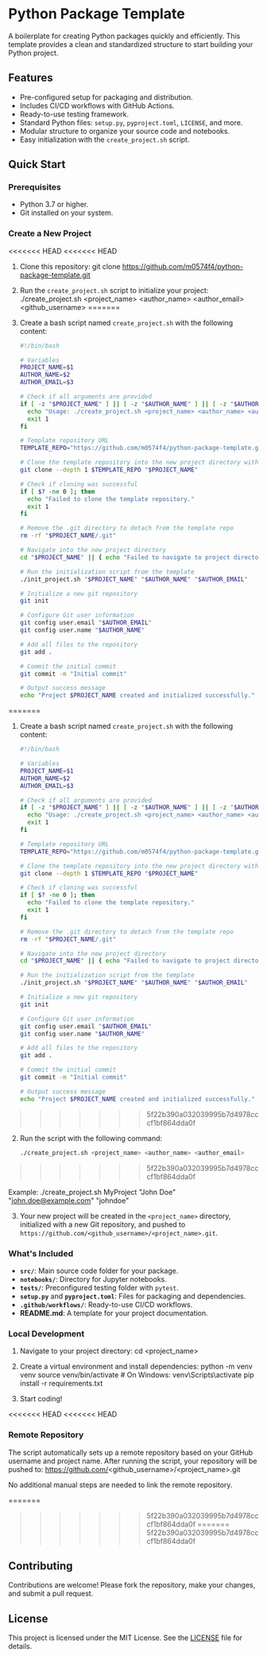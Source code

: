 # Python Package Template

A boilerplate for creating Python packages quickly and efficiently. This template provides a clean and standardized structure to start building your Python project.

## Features

- Pre-configured setup for packaging and distribution.
- Includes CI/CD workflows with GitHub Actions.
- Ready-to-use testing framework.
- Standard Python files: `setup.py`, `pyproject.toml`, `LICENSE`, and more.
- Modular structure to organize your source code and notebooks.
- Easy initialization with the `create_project.sh` script.

## Quick Start

### Prerequisites

- Python 3.7 or higher.
- Git installed on your system.

### Create a New Project

<<<<<<< HEAD
<<<<<<< HEAD
1. Clone this repository:
   git clone https://github.com/m0574f4/python-package-template.git

2. Run the `create_project.sh` script to initialize your project:
   ./create_project.sh <project_name> <author_name> <author_email> <github_username>
=======
1. Create a bash script named `create_project.sh` with the following content:

   ```bash
   #!/bin/bash

   # Variables
   PROJECT_NAME=$1
   AUTHOR_NAME=$2
   AUTHOR_EMAIL=$3

   # Check if all arguments are provided
   if [ -z "$PROJECT_NAME" ] || [ -z "$AUTHOR_NAME" ] || [ -z "$AUTHOR_EMAIL" ]; then
     echo "Usage: ./create_project.sh <project_name> <author_name> <author_email>"
     exit 1
   fi

   # Template repository URL
   TEMPLATE_REPO="https://github.com/m0574f4/python-package-template.git"

   # Clone the template repository into the new project directory without git history
   git clone --depth 1 $TEMPLATE_REPO "$PROJECT_NAME"

   # Check if cloning was successful
   if [ $? -ne 0 ]; then
     echo "Failed to clone the template repository."
     exit 1
   fi

   # Remove the .git directory to detach from the template repo
   rm -rf "$PROJECT_NAME/.git"

   # Navigate into the new project directory
   cd "$PROJECT_NAME" || { echo "Failed to navigate to project directory"; exit 1; }

   # Run the initialization script from the template
   ./init_project.sh "$PROJECT_NAME" "$AUTHOR_NAME" "$AUTHOR_EMAIL"

   # Initialize a new git repository
   git init

   # Configure Git user information
   git config user.email "$AUTHOR_EMAIL"
   git config user.name "$AUTHOR_NAME"

   # Add all files to the repository
   git add .

   # Commit the initial commit
   git commit -m "Initial commit"

   # Output success message
   echo "Project $PROJECT_NAME created and initialized successfully."
   ```

=======
1. Create a bash script named `create_project.sh` with the following content:

   ```bash
   #!/bin/bash

   # Variables
   PROJECT_NAME=$1
   AUTHOR_NAME=$2
   AUTHOR_EMAIL=$3

   # Check if all arguments are provided
   if [ -z "$PROJECT_NAME" ] || [ -z "$AUTHOR_NAME" ] || [ -z "$AUTHOR_EMAIL" ]; then
     echo "Usage: ./create_project.sh <project_name> <author_name> <author_email>"
     exit 1
   fi

   # Template repository URL
   TEMPLATE_REPO="https://github.com/m0574f4/python-package-template.git"

   # Clone the template repository into the new project directory without git history
   git clone --depth 1 $TEMPLATE_REPO "$PROJECT_NAME"

   # Check if cloning was successful
   if [ $? -ne 0 ]; then
     echo "Failed to clone the template repository."
     exit 1
   fi

   # Remove the .git directory to detach from the template repo
   rm -rf "$PROJECT_NAME/.git"

   # Navigate into the new project directory
   cd "$PROJECT_NAME" || { echo "Failed to navigate to project directory"; exit 1; }

   # Run the initialization script from the template
   ./init_project.sh "$PROJECT_NAME" "$AUTHOR_NAME" "$AUTHOR_EMAIL"

   # Initialize a new git repository
   git init

   # Configure Git user information
   git config user.email "$AUTHOR_EMAIL"
   git config user.name "$AUTHOR_NAME"

   # Add all files to the repository
   git add .

   # Commit the initial commit
   git commit -m "Initial commit"

   # Output success message
   echo "Project $PROJECT_NAME created and initialized successfully."
   ```

>>>>>>> 5f22b390a032039995b7d4978cccf1bf864dda0f
2. Run the script with the following command:
   ```bash
   ./create_project.sh <project_name> <author_name> <author_email>
   ```
>>>>>>> 5f22b390a032039995b7d4978cccf1bf864dda0f

   Example:
   ./create_project.sh MyProject "John Doe" "john.doe@example.com" "johndoe"

3. Your new project will be created in the `<project_name>` directory, initialized with a new Git repository, and pushed to `https://github.com/<github_username>/<project_name>.git`.

### What's Included

- **`src/`**: Main source code folder for your package.
- **`notebooks/`**: Directory for Jupyter notebooks.
- **`tests/`**: Preconfigured testing folder with `pytest`.
- **`setup.py`** and **`pyproject.toml`**: Files for packaging and dependencies.
- **`.github/workflows/`**: Ready-to-use CI/CD workflows.
- **README.md**: A template for your project documentation.

### Local Development

1. Navigate to your project directory:
   cd <project_name>

2. Create a virtual environment and install dependencies:
   python -m venv venv
   source venv/bin/activate  # On Windows: venv\\Scripts\\activate
   pip install -r requirements.txt

3. Start coding!

<<<<<<< HEAD
<<<<<<< HEAD
### Remote Repository

The script automatically sets up a remote repository based on your GitHub username and project name. After running the script, your repository will be pushed to:
https://github.com/<github_username>/<project_name>.git

No additional manual steps are needed to link the remote repository.

=======
>>>>>>> 5f22b390a032039995b7d4978cccf1bf864dda0f
=======
>>>>>>> 5f22b390a032039995b7d4978cccf1bf864dda0f
## Contributing

Contributions are welcome! Please fork the repository, make your changes, and submit a pull request.

## License

This project is licensed under the MIT License. See the [LICENSE](LICENSE) file for details.
